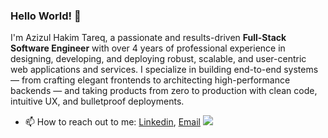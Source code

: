 ### Hello World! 👋
I'm Azizul Hakim Tareq, a passionate and results-driven **Full-Stack Software Engineer** with over 4 years of professional experience in designing, developing, and deploying robust, scalable, and user-centric web applications and services. I specialize in building end-to-end systems — from crafting elegant frontends to architecting high-performance backends — and taking products from zero to production with clean code, intuitive UX, and bulletproof deployments.
- 📫 How to reach out to me: [Linkedin](https://www.linkedin.com/in/azizultareq/),  [Email](mailto:azizultareq7@gmail.com)
![](https://komarev.com/ghpvc/?username=AzizulTareq&color=green)

